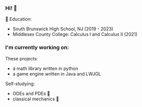 ### Hi! 👋

🏫 Education: 
* South Brunswick High School, NJ (2019 - 2023)
* Middlesex County College: Calculus I and Calculus II (2021)

### I'm currently working on:

These projects:
* a math library written in python
* a game engine written in Java and LWJGL

Self-studying:
* ODEs and PDEs 🧮 
* classical mechanics 🎢


